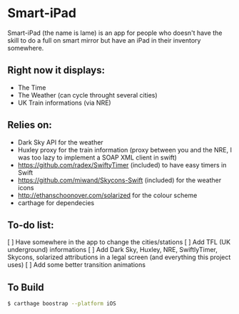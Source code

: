 # Smart-iPad

Smart-iPad (the name is lame) is an app for people who doesn't have the skill to do a full on smart mirror but have an iPad in their inventory somewhere.

## Right now it displays:
 - The Time
 - The Weather (can cycle throught several cities)
 - UK Train informations (via NRE) 
 
## Relies on:
  - Dark Sky API for the weather 
  - Huxley proxy for the train information (proxy between you and the NRE, I was too lazy to implement a SOAP XML client in swift)
  - https://github.com/radex/SwiftyTimer (included) to have easy timers in Swift
  - https://github.com/miwand/Skycons-Swift (included) for the weather icons
  - http://ethanschoonover.com/solarized for the colour scheme
  - carthage for dependecies
  
## To-do list:
 [ ] Have somewhere in the app to change the cities/stations
 [ ] Add TFL (UK underground) informations
 [ ] Add Dark Sky, Huxley, NRE, SwiftlyTimer, Skycons, solarized attributions in a legal screen (and everything this project uses)
 [ ] Add some better transition animations
 
## To Build

 ```bash
 $ carthage boostrap --platform iOS
 ``` 
 
 
